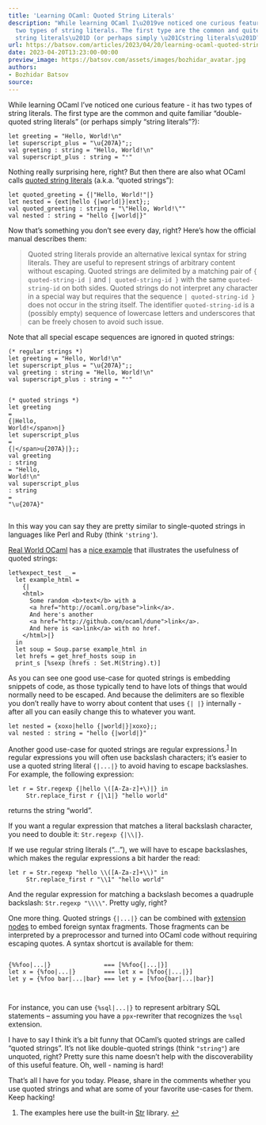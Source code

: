 ```yaml
---
title: 'Learning OCaml: Quoted String Literals'
description: "While learning OCaml I\u2019ve noticed one curious feature - it has
  two types of string literals. The first type are the common and quite familiar \u201Cdouble-quoted
  string literals\u201D (or perhaps simply \u201Cstring literals\u201D?):"
url: https://batsov.com/articles/2023/04/20/learning-ocaml-quoted-string-literals/
date: 2023-04-20T13:23:00-00:00
preview_image: https://batsov.com/assets/images/bozhidar_avatar.jpg
authors:
- Bozhidar Batsov
source:
---
```


<p>While learning OCaml I’ve noticed one curious feature - it has two
types of string literals. The first type are the common and quite
familiar “double-quoted string literals” (or perhaps simply “string literals”?):</p>

<div class="language-ocaml highlighter-rouge"><div class="highlight"><pre class="highlight"><code><span class="k">let</span> <span class="n">greeting</span> <span class="o">=</span> <span class="s2">"Hello, World!</span><span class="se">\n</span><span class="s2">"</span>
<span class="k">let</span> <span class="n">superscript_plus</span> <span class="o">=</span> <span class="s2">"</span><span class="err">\</span><span class="s2">u{207A}"</span><span class="p">;;</span>
<span class="k">val</span> <span class="n">greeting</span> <span class="o">:</span> <span class="kt">string</span> <span class="o">=</span> <span class="s2">"Hello, World!</span><span class="se">\n</span><span class="s2">"</span>
<span class="k">val</span> <span class="n">superscript_plus</span> <span class="o">:</span> <span class="kt">string</span> <span class="o">=</span> <span class="s2">"⁺"</span>
</code></pre></div></div>

<p>Nothing really surprising here, right? But then there are also what OCaml calls
<a href="https://v2.ocaml.org/manual/lex.html#sss:stringliterals">quoted string
literals</a> (a.k.a. “quoted strings”):</p>

<div class="language-ocaml highlighter-rouge"><div class="highlight"><pre class="highlight"><code><span class="k">let</span> <span class="n">quoted_greeting</span> <span class="o">=</span> <span class="p">{</span><span class="o">|</span><span class="s2">"Hello, World!"</span><span class="o">|</span><span class="p">}</span>
<span class="k">let</span> <span class="n">nested</span> <span class="o">=</span> <span class="p">{</span><span class="n">ext</span><span class="o">|</span><span class="n">hello</span> <span class="p">{</span><span class="o">|</span><span class="n">world</span><span class="o">|</span><span class="p">}</span><span class="o">|</span><span class="n">ext</span><span class="p">};;</span>
<span class="k">val</span> <span class="n">quoted_greeting</span> <span class="o">:</span> <span class="kt">string</span> <span class="o">=</span> <span class="s2">"</span><span class="se">\"</span><span class="s2">Hello, World!</span><span class="se">\"</span><span class="s2">"</span>
<span class="k">val</span> <span class="n">nested</span> <span class="o">:</span> <span class="kt">string</span> <span class="o">=</span> <span class="s2">"hello {|world|}"</span>
</code></pre></div></div>

<p>Now that’s something you don’t see every day, right? Here’s how the official
manual describes them:</p>

<blockquote>
  <p>Quoted string literals provide an alternative lexical syntax for string
literals. They are useful to represent strings of arbitrary content without
escaping. Quoted strings are delimited by a matching pair of
<code class="language-plaintext highlighter-rouge">{ quoted-string-id |</code> and <code class="language-plaintext highlighter-rouge">| quoted-string-id }</code> with the same <code class="language-plaintext highlighter-rouge">quoted-string-id</code> on
both sides. Quoted strings do not interpret any character in a special way but
requires that the sequence <code class="language-plaintext highlighter-rouge">| quoted-string-id }</code> does not occur in the string
itself. The identifier <code class="language-plaintext highlighter-rouge">quoted-string-id</code> is a (possibly empty) sequence of
lowercase letters and underscores that can be freely chosen to avoid such
issue.</p>
</blockquote>

<p>Note that all special escape sequences are ignored in quoted strings:</p>

<div class="language-ocaml highlighter-rouge"><div class="highlight"><pre class="highlight"><code><span class="c">(* regular strings *)</span>
<span class="k">let</span> <span class="n">greeting</span> <span class="o">=</span> <span class="s2">"Hello, World!</span><span class="se">\n</span><span class="s2">"</span>
<span class="k">let</span> <span class="n">superscript_plus</span> <span class="o">=</span> <span class="s2">"</span><span class="err">\</span><span class="s2">u{207A}"</span><span class="p">;;</span>
<span class="k">val</span> <span class="n">greeting</span> <span class="o">:</span> <span class="kt">string</span> <span class="o">=</span> <span class="s2">"Hello, World!</span><span class="se">\n</span><span class="s2">"</span>
<span class="k">val</span> <span class="n">superscript_plus</span> <span class="o">:</span> <span class="kt">string</span> <span class="o">=</span> <span class="s2">"⁺"</span>

<span class="c">(* quoted strings *)</span>
<span class="k">let</span> <span class="n">greeting</span> <span class="o">=</span> <span class="p">{</span><span class="o">|</span><span class="nc">Hello</span><span class="o">,</span> <span class="nc">World</span><span class="o">!</span><span class="err">\</span><span class="n">n</span><span class="o">|</span><span class="p">}</span>
<span class="k">let</span> <span class="n">superscript_plus</span> <span class="o">=</span> <span class="p">{</span><span class="o">|</span><span class="err">\</span><span class="n">u</span><span class="p">{</span><span class="mi">207</span><span class="nc">A</span><span class="p">}</span><span class="o">|</span><span class="p">};;</span>
<span class="k">val</span> <span class="n">greeting</span> <span class="o">:</span> <span class="kt">string</span> <span class="o">=</span> <span class="s2">"Hello, World!</span><span class="se">\\</span><span class="s2">n"</span>
<span class="k">val</span> <span class="n">superscript_plus</span> <span class="o">:</span> <span class="kt">string</span> <span class="o">=</span> <span class="s2">"</span><span class="se">\\</span><span class="s2">u{207A}"</span>
</code></pre></div></div>

<p>In this way you can say they are pretty similar to single-quoted strings in
languages like Perl and Ruby (think <code class="language-plaintext highlighter-rouge">'string'</code>).</p>

<p><a href="https://dev.realworldocaml.org">Real World OCaml</a> has a <a href="https://dev.realworldocaml.org/testing.html#scrollNav-2-3">nice
example</a> that
illustrates the usefulness of quoted strings:</p>

<div class="language-ocaml highlighter-rouge"><div class="highlight"><pre class="highlight"><code><span class="k">let</span><span class="o">%</span><span class="n">expect_test</span> <span class="n">_</span> <span class="o">=</span>
  <span class="k">let</span> <span class="n">example_html</span> <span class="o">=</span>
    <span class="p">{</span><span class="o">|</span>
    <span class="o">&lt;</span><span class="n">html</span><span class="o">&gt;</span>
      <span class="nc">Some</span> <span class="n">random</span> <span class="o">&lt;</span><span class="n">b</span><span class="o">&gt;</span><span class="n">text</span><span class="o">&lt;/</span><span class="n">b</span><span class="o">&gt;</span> <span class="k">with</span> <span class="n">a</span>
      <span class="o">&lt;</span><span class="n">a</span> <span class="n">href</span><span class="o">=</span><span class="s2">"http://ocaml.org/base"</span><span class="o">&gt;</span><span class="n">link</span><span class="o">&lt;/</span><span class="n">a</span><span class="o">&gt;.</span>
      <span class="nc">And</span> <span class="n">here's</span> <span class="n">another</span>
      <span class="o">&lt;</span><span class="n">a</span> <span class="n">href</span><span class="o">=</span><span class="s2">"http://github.com/ocaml/dune"</span><span class="o">&gt;</span><span class="n">link</span><span class="o">&lt;/</span><span class="n">a</span><span class="o">&gt;.</span>
      <span class="nc">And</span> <span class="n">here</span> <span class="n">is</span> <span class="o">&lt;</span><span class="n">a</span><span class="o">&gt;</span><span class="n">link</span><span class="o">&lt;/</span><span class="n">a</span><span class="o">&gt;</span> <span class="k">with</span> <span class="n">no</span> <span class="n">href</span><span class="o">.</span>
    <span class="o">&lt;/</span><span class="n">html</span><span class="o">&gt;|</span><span class="p">}</span>
  <span class="k">in</span>
  <span class="k">let</span> <span class="n">soup</span> <span class="o">=</span> <span class="nn">Soup</span><span class="p">.</span><span class="n">parse</span> <span class="n">example_html</span> <span class="k">in</span>
  <span class="k">let</span> <span class="n">hrefs</span> <span class="o">=</span> <span class="n">get_href_hosts</span> <span class="n">soup</span> <span class="k">in</span>
  <span class="n">print_s</span> <span class="p">[</span><span class="o">%</span><span class="n">sexp</span> <span class="p">(</span><span class="n">hrefs</span> <span class="o">:</span> <span class="nn">Set</span><span class="p">.</span><span class="nc">M</span><span class="p">(</span><span class="nc">String</span><span class="p">)</span><span class="o">.</span><span class="n">t</span><span class="p">)]</span>
</code></pre></div></div>

<p>As you can see one good use-case for quoted strings is embedding snippets of
code, as those typically tend to have lots of things that would normally need to be
escaped.
And because the delimiters are so flexible you don’t really have to worry about
content that uses <code class="language-plaintext highlighter-rouge">{| |}</code> internally - after all you can easily change this to
whatever you want.</p>

<div class="language-ocaml highlighter-rouge"><div class="highlight"><pre class="highlight"><code><span class="k">let</span> <span class="n">nested</span> <span class="o">=</span> <span class="p">{</span><span class="n">xoxo</span><span class="o">|</span><span class="n">hello</span> <span class="p">{</span><span class="o">|</span><span class="n">world</span><span class="o">|</span><span class="p">}</span><span class="o">|</span><span class="n">xoxo</span><span class="p">};;</span>
<span class="k">val</span> <span class="n">nested</span> <span class="o">:</span> <span class="kt">string</span> <span class="o">=</span> <span class="s2">"hello {|world|}"</span>
</code></pre></div></div>

<p>Another good use-case for quoted strings are regular expressions.<sup role="doc-noteref"><a href="https://batsov.com/feeds/OCaml.xml#fn:1" class="footnote" rel="footnote">1</a></sup> In regular
expressions you will often use backslash characters; it’s easier to use a quoted
string literal <code class="language-plaintext highlighter-rouge">{|...|}</code> to avoid having to escape backslashes. For example, the
following expression:</p>

<div class="language-ocaml highlighter-rouge"><div class="highlight"><pre class="highlight"><code><span class="k">let</span> <span class="n">r</span> <span class="o">=</span> <span class="nn">Str</span><span class="p">.</span><span class="n">regexp</span> <span class="p">{</span><span class="o">|</span><span class="n">hello</span> <span class="err">\</span><span class="p">([</span><span class="nc">A</span><span class="o">-</span><span class="nc">Za</span><span class="o">-</span><span class="n">z</span><span class="p">]</span><span class="o">+</span><span class="err">\</span><span class="p">)</span><span class="o">|</span><span class="p">}</span> <span class="k">in</span>
     <span class="nn">Str</span><span class="p">.</span><span class="n">replace_first</span> <span class="n">r</span> <span class="p">{</span><span class="o">|</span><span class="err">\</span><span class="mi">1</span><span class="o">|</span><span class="p">}</span> <span class="s2">"hello world"</span>
</code></pre></div></div>

<p>returns the string “world”.</p>

<p>If you want a regular expression that matches a literal backslash character, you need to double it: <code class="language-plaintext highlighter-rouge">Str.regexp {|\\|}</code>.</p>

<p>If we use regular string literals (“…”), we will have to escape backslashes, which makes the regular expressions a bit harder the read:</p>

<div class="language-ocaml highlighter-rouge"><div class="highlight"><pre class="highlight"><code><span class="k">let</span> <span class="n">r</span> <span class="o">=</span> <span class="nn">Str</span><span class="p">.</span><span class="n">regexp</span> <span class="s2">"hello </span><span class="se">\\</span><span class="s2">([A-Za-z]+</span><span class="se">\\</span><span class="s2">)"</span> <span class="k">in</span>
     <span class="nn">Str</span><span class="p">.</span><span class="n">replace_first</span> <span class="n">r</span> <span class="s2">"</span><span class="se">\\</span><span class="s2">1"</span> <span class="s2">"hello world"</span>
</code></pre></div></div>

<p>And the regular expression for matching a backslash becomes a quadruple backslash: <code class="language-plaintext highlighter-rouge">Str.regexp "\\\\"</code>. Pretty ugly, right?</p>

<p>One more thing. Quoted strings <code class="language-plaintext highlighter-rouge">{|...|}</code> can be combined with <a href="https://v2.ocaml.org/manual/extensionnodes.html#s:extension-nodes">extension
nodes</a> to
embed foreign syntax fragments. Those fragments can be interpreted by a
preprocessor and turned into OCaml code without requiring escaping quotes. A
syntax shortcut is available for them:</p>

<div class="language-ocaml highlighter-rouge"><div class="highlight"><pre class="highlight"><code>
<span class="p">{</span><span class="o">%%</span><span class="n">foo</span><span class="o">|...|</span><span class="p">}</span>               <span class="o">===</span> <span class="p">[</span><span class="o">%%</span><span class="n">foo</span><span class="p">{</span><span class="o">|...|</span><span class="p">}]</span>
<span class="k">let</span> <span class="n">x</span> <span class="o">=</span> <span class="p">{</span><span class="o">%</span><span class="n">foo</span><span class="o">|...|</span><span class="p">}</span>        <span class="o">===</span> <span class="k">let</span> <span class="n">x</span> <span class="o">=</span> <span class="p">[</span><span class="o">%</span><span class="n">foo</span><span class="p">{</span><span class="o">|...|</span><span class="p">}]</span>
<span class="k">let</span> <span class="n">y</span> <span class="o">=</span> <span class="p">{</span><span class="o">%</span><span class="n">foo</span> <span class="n">bar</span><span class="o">|...|</span><span class="n">bar</span><span class="p">}</span> <span class="o">===</span> <span class="k">let</span> <span class="n">y</span> <span class="o">=</span> <span class="p">[</span><span class="o">%</span><span class="n">foo</span><span class="p">{</span><span class="n">bar</span><span class="o">|...|</span><span class="n">bar</span><span class="p">}]</span>

</code></pre></div></div>

<p>For instance, you can use <code class="language-plaintext highlighter-rouge">{%sql|...|}</code> to represent arbitrary SQL statements –
assuming you have a <code class="language-plaintext highlighter-rouge">ppx</code>-rewriter that recognizes the <code class="language-plaintext highlighter-rouge">%sql</code> extension.</p>

<p>I have to say I think it’s a bit funny that OCaml’s quoted strings are called
“quoted strings”. It’s not like double-quoted strings (think <code class="language-plaintext highlighter-rouge">"string"</code>) are
unquoted, right? Pretty sure this name doesn’t help with the discoverability of
this useful feature. Oh, well - naming is hard!</p>

<p>That’s all I have for you today. Please, share in the comments whether you use
quoted strings and what are some of your favorite use-cases for them. Keep
hacking!</p>

<div class="footnotes" role="doc-endnotes">
  <ol>
    <li role="doc-endnote">
      <p>The examples here use the built-in <a href="https://v2.ocaml.org/api/Str.html">Str</a> library.&nbsp;<a href="https://batsov.com/feeds/OCaml.xml#fnref:1" class="reversefootnote" role="doc-backlink">↩</a></p>
    </li>
  </ol>
</div>
